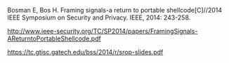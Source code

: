 Bosman E, Bos H. Framing signals-a return to portable shellcode[C]//2014 IEEE Symposium on Security and Privacy. IEEE, 2014: 243-258.

http://www.ieee-security.org/TC/SP2014/papers/FramingSignals-AReturntoPortableShellcode.pdf

https://tc.gtisc.gatech.edu/bss/2014/r/srop-slides.pdf
